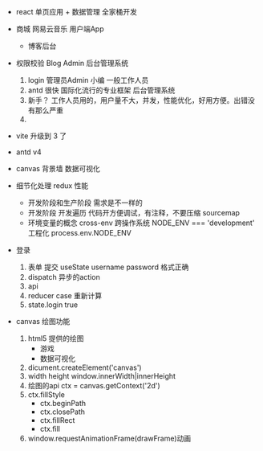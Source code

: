- react 单页应用 + 数据管理 全家桶开发
- 商城 网易云音乐 用户端App
    - 博客后台
- 权限校验 Blog Admin 后台管理系统 
    1. login 管理员Admin  小编  一般工作人员
    2. antd 很快  国际化流行的专业框架 后台管理系统
    3. 新手？ 工作人员用的，用户量不大，并发，性能优化，好用方便。出错没有那么严重
    4. 


- vite 升级到 3 了
- antd v4
- canvas 背景墙  数据可视化  
- 细节化处理 redux 性能
    - 开发阶段和生产阶段 需求是不一样的
    - 开发阶段 开发遍历 代码开方便调试，有注释，不要压缩 sourcemap
    - 环境变量的概念    cross-env 跨操作系统 NODE_ENV === 'development' 工程化  process.env.NODE_ENV

- 登录
    1. 表单 提交 useState username  password 格式正确
    2. dispatch 异步的action
    3. api  
    4. reducer case 重新计算
    5. state.login true

- canvas 绘图功能

    1. html5 提供的绘图
        - 游戏
        - 数据可视化
    2. dicument.createElement('canvas')
    3. width height window.innerWidth|innerHeight
    4. 绘图的api ctx = canvas.getContext('2d')
    5. ctx.fillStyle
        - ctx.beginPath
        - ctx.closePath
        - ctx.fillRect
        - ctx.fill
    6. window.requestAnimationFrame(drawFrame)动画